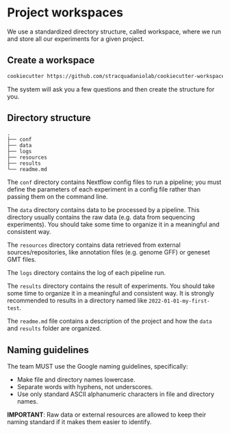 # Project workspaces

We use a standardized directory structure, called workspace, where we run and
store all our experiments for a given project.

## Create a workspace

```bash
cookiecutter https://github.com/stracquadaniolab/cookiecutter-workspace-nf.git
```

The system will ask you a few questions and then create the structure for you.


## Directory structure

```
.
├── conf
├── data
├── logs
├── resources
├── results
└── readme.md
```

The `conf` directory contains Nextflow config files to run a pipeline; you must
define the parameters of each experiment in a config file rather than passing
them on the command line.

The `data` directory contains data to be processed by a pipeline. This directory
usually contains the raw data (e.g. data from sequencing experiments). You
should take some time to organize it in a meaningful and consistent way.

The `resources` directory contains data retrieved from external
sources/repositories, like annotation files (e.g. genome GFF) or geneset GMT
files.

The `logs` directory contains the log of each pipeline run.

The `results` directory contains the result of experiments. You should take some
time to organize it in a meaningful and consistent way. It is strongly
recommended to results in a directory named like `2022-01-01-my-first-test`.

The `readme.md` file contains a description of the project and how the `data`
and `results` folder are organized.  

## Naming guidelines

The team MUST use the Google naming guidelines, specifically: 

- Make file and directory names lowercase. 
- Separate words with hyphens, not underscores. 
- Use only standard ASCII alphanumeric characters in file and directory names.

**IMPORTANT**: Raw data or external resources are allowed to keep their naming
standard if it makes them easier to identify.